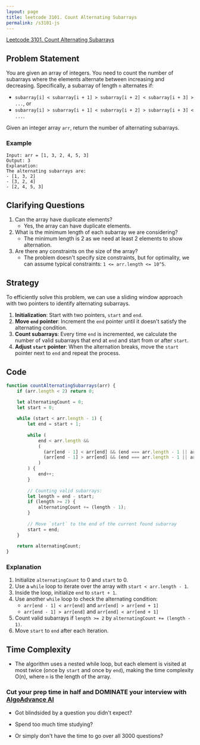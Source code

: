 ```yaml
---
layout: page
title: leetcode 3101. Count Alternating Subarrays
permalink: /s3101-js
---
```

[Leetcode 3101. Count Alternating Subarrays](https://algoadvance.github.io/algoadvance/l3101)
## Problem Statement
You are given an array of integers. You need to count the number of subarrays where the elements alternate between increasing and decreasing. Specifically, a subarray of length `n` alternates if:
- `subarray[i] < subarray[i + 1] > subarray[i + 2] < subarray[i + 3] > ...`, or
- `subarray[i] > subarray[i + 1] < subarray[i + 2] > subarray[i + 3] < ...`.

Given an integer array `arr`, return the number of alternating subarrays.

### Example
```
Input: arr = [1, 3, 2, 4, 5, 3]
Output: 3
Explanation: 
The alternating subarrays are:
- [1, 3, 2]
- [3, 2, 4]
- [2, 4, 5, 3]
```

## Clarifying Questions
1. Can the array have duplicate elements?
   - Yes, the array can have duplicate elements.
2. What is the minimum length of each subarray we are considering?
   - The minimum length is 2 as we need at least 2 elements to show alternation.
3. Are there any constraints on the size of the array?
   - The problem doesn't specify size constraints, but for optimality, we can assume typical constraints: `1 <= arr.length <= 10^5`.

## Strategy
To efficiently solve this problem, we can use a sliding window approach with two pointers to identify alternating subarrays. 

1. **Initialization**: Start with two pointers, `start` and `end`.
2. **Move `end` pointer**: Increment the `end` pointer until it doesn't satisfy the alternating condition.
3. **Count subarrays**: Every time `end` is incremented, we calculate the number of valid subarrays that end at `end` and start from or after `start`.
4. **Adjust `start` pointer**: When the alternation breaks, move the `start` pointer next to `end` and repeat the process.

## Code

```javascript
function countAlternatingSubarrays(arr) {
    if (arr.length < 2) return 0;

    let alternatingCount = 0;
    let start = 0;
    
    while (start < arr.length - 1) {
        let end = start + 1;
        
        while (
            end < arr.length && 
            (
              (arr[end - 1] < arr[end] && (end === arr.length - 1 || arr[end] > arr[end + 1])) ||
              (arr[end - 1] > arr[end] && (end === arr.length - 1 || arr[end] < arr[end + 1]))
            )
        ) {
            end++;
        }
        
        // Counting valid subarrays:
        let length = end - start;
        if (length >= 2) {
            alternatingCount += (length - 1);
        }
        
        // Move `start` to the end of the current found subarray
        start = end;
    }
    
    return alternatingCount;
}
```

### Explanation
1. Initialize `alternatingCount` to 0 and `start` to 0.
2. Use a `while` loop to iterate over the array with `start < arr.length - 1`.
3. Inside the loop, initialize `end` to `start + 1`.
4. Use another `while` loop to check the alternating condition:
   - `arr[end - 1] < arr[end]` and `arr[end] > arr[end + 1]`
   - `arr[end - 1] > arr[end]` and `arr[end] < arr[end + 1]`
5. Count valid subarrays if `length >= 2` by `alternatingCount += (length - 1)`.
6. Move `start` to `end` after each iteration.

## Time Complexity
- The algorithm uses a nested while loop, but each element is visited at most twice (once by `start` and once by `end`), making the time complexity O(n), where `n` is the length of the array.



### Cut your prep time in half and DOMINATE your interview with [AlgoAdvance AI](https://algoAdvance.com)

- Got blindsided by a question you didn't expect?

- Spend too much time studying?

- Or simply don't have the time to go over all 3000 questions?

